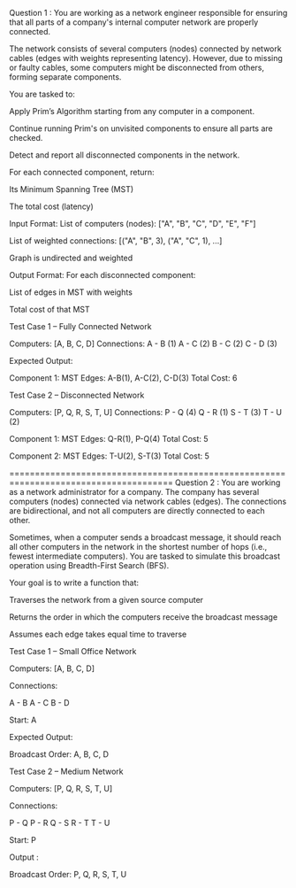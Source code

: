 Question 1 :
You are working as a network engineer responsible for ensuring that all parts of a company's internal computer network are properly connected.

The network consists of several computers (nodes) connected by network cables (edges with weights representing latency). However, due to missing or faulty cables, some computers might be disconnected from others, forming separate components.

You are tasked to:

Apply Prim’s Algorithm starting from any computer in a component.

Continue running Prim's on unvisited components to ensure all parts are checked.

Detect and report all disconnected components in the network.

For each connected component, return:

Its Minimum Spanning Tree (MST)

The total cost (latency)

Input Format:
List of computers (nodes): ["A", "B", "C", "D", "E", "F"]

List of weighted connections: [("A", "B", 3), ("A", "C", 1), ...]

Graph is undirected and weighted

 Output Format:
For each disconnected component:

List of edges in MST with weights

Total cost of that MST

Test Case 1 – Fully Connected Network

Computers: [A, B, C, D]
Connections:
A - B (1)
A - C (2)
B - C (2)
C - D (3)


Expected Output:

Component 1:
MST Edges: A-B(1), A-C(2), C-D(3)
Total Cost: 6


 Test Case 2 – Disconnected Network

Computers: [P, Q, R, S, T, U]
Connections:
P - Q (4)
Q - R (1)
S - T (3)
T - U (2)

Component 1:
MST Edges: Q-R(1), P-Q(4)
Total Cost: 5

Component 2:
MST Edges: T-U(2), S-T(3)
Total Cost: 5

======================================================================================
Question 2 : You are working as a network administrator for a company. The company has several computers (nodes) 
connected via network cables (edges). The connections are bidirectional, and not all computers are directly 
connected to each other.

Sometimes, when a computer sends a broadcast message, it should reach all other computers in the network
in the shortest number of hops (i.e., fewest intermediate computers). You are tasked to simulate this broadcast 
operation using Breadth-First Search (BFS).

Your goal is to write a function that:

Traverses the network from a given source computer

Returns the order in which the computers receive the broadcast message

Assumes each edge takes equal time to traverse	

Test Case 1 – Small Office Network

Computers: [A, B, C, D]

Connections:

A - B
A - C
B - D

Start: A

Expected Output:

Broadcast Order: A, B, C, D

Test Case 2 – Medium Network

Computers: [P, Q, R, S, T, U]

Connections:

P - Q
P - R
Q - S
R - T
T - U

Start: P

Output :

Broadcast Order: P, Q, R, S, T, U
